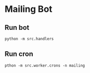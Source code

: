 # Mailing Bot

## Run bot

```
python -m src.handlers
```

## Run cron

```
pthon -m src.worker.crons -n mailing
```
